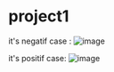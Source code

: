 # project1
it's negatif case :
![image](https://user-images.githubusercontent.com/41510089/208892735-f38e3d4a-1c4e-43fd-919e-4397773ab944.png)


it's positif case:
![image](https://user-images.githubusercontent.com/41510089/208892824-a3de9e8f-2562-4647-9e6f-2991248c5b32.png)
